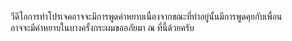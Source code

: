 วีดีโอการทำโปรเจคอาจจะมีการพูดคำหยาบเนื่องจากขณะที่ทำอยู่นั้นมีการพูดคุยกับเพื่อน<br>
อาจจะมีคำหยาบในบางครั้งกระผมขออภัยมา ณ ที่นี้ด้วยครับ

